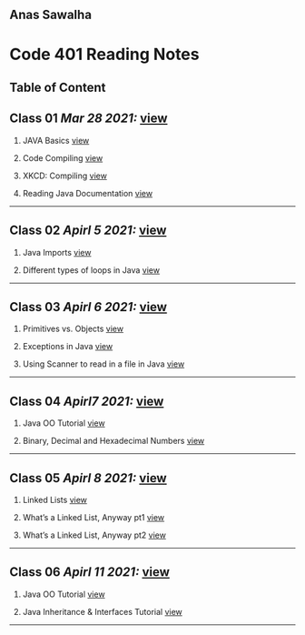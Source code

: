 
## Anas Sawalha

# Code 401 Reading Notes

## Table of Content 


## Class 01  *Mar 28 2021:* [view](https://anassawalha95.github.io/reading-notes/Code%20301/Class%2001)

   1. JAVA Basics [view](https://docs.oracle.com/javase/tutorial/java/nutsandbolts/index.html)
    
   2. Code Compiling [view](https://www.reddit.com/r/explainlikeimfive/comments/233dq5/eli5_what_does_it_mean_to_compile_code/) 
    
   3. XKCD: Compiling [view](https://xkcd.com/303/)
   
   4. Reading Java Documentation [view](https://www.dummies.com/programming/java/making-sense-of-javas-api-documentation/)

---

## Class 02  *Apirl 5 2021:*  [view](https://anassawalha95.github.io/reading-notes/Code%20301/Class%2002)



   1. Java Imports [view](https://perso.ensta-paris.fr/~diam/java/online/notes-java/language/10basics/import.html)
    
   2. Different types of loops in Java [view](https://www.baeldung.com/java-loops) 
    

---

## Class 03  *Apirl 6 2021:*  [view](https://anassawalha95.github.io/reading-notes/Code%20301/Class%2003)



   1. Primitives vs. Objects [view](https://www.baeldung.com/java-primitives-vs-objects)
   
   2. Exceptions in Java [view](https://docs.oracle.com/javase/tutorial/essential/exceptions/index.html) 

   3. Using Scanner to read in a file in Java [view](https://docs.oracle.com/javase/tutorial/essential/io/scanning.html) 


---

## Class 04  *Apirl7 2021:*  [view](https://anassawalha95.github.io/reading-notes/Code%20301/Class%2004)



   1. Java OO Tutorial  [view](https://docs.oracle.com/javase/tutorial/java/concepts/)
   
   2. Binary, Decimal and Hexadecimal Numbers [view](https://www.mathsisfun.com/binary-decimal-hexadecimal.html)  


---

## Class 05  *Apirl 8 2021:*  [view](https://anassawalha95.github.io/reading-notes/Code%20301/Class%2005)


   1.  Linked Lists  [view](https://codefellows.github.io/common_curriculum/data_structures_and_algorithms/Code_401/class-05/resources/singly_linked_list.html)
 
   2.  What’s a Linked List, Anyway pt1  [view](https://medium.com/basecs/whats-a-linked-list-anyway-part-1-d8b7e6508b9d)

   3.  What’s a Linked List, Anyway pt2  [view](https://medium.com/basecs/whats-a-linked-list-anyway-part-2-131d96f71996)
   
---

## Class 06  *Apirl 11 2021:*  [view](https://anassawalha95.github.io/reading-notes/Code%20301/Class%2006)

   1. Java OO Tutorial  [view](https://docs.oracle.com/javase/tutorial/java/concepts/)
   
   2. Java Inheritance & Interfaces Tutorial [view](https://docs.oracle.com/javase/tutorial/java/IandI/index.html)  
---

